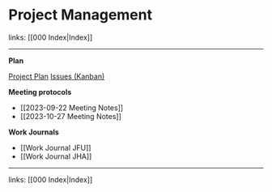 # Project Management

links: [[000 Index|Index]]

---

**Plan**

[Project Plan](https://bernerfachhochschule-my.sharepoint.com/:x:/r/personal/habej2_bfh_ch/_layouts/15/Doc.aspx?sourcedoc=%7BE13507C3-F680-4B40-9CFA-542E1193BD82%7D&file=project_2_planung.xlsx&action=default&mobileredirect=true)
[Issues (Kanban)](https://gitlab.ti.bfh.ch/groups/project-2-zero-trust/-/boards/2384)

**Meeting protocols**

- [[2023-09-22 Meeting Notes]]
- [[2023-10-27 Meeting Notes]]

**Work Journals**

- [[Work Journal JFU]]
- [[Work Journal JHA]]

---
links: [[000 Index|Index]]